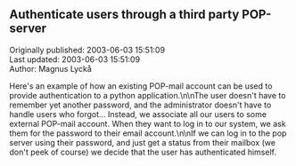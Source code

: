 ## Authenticate users through a third party POP-server  
Originally published: 2003-06-03 15:51:09  
Last updated: 2003-06-03 15:51:09  
Author: Magnus Lyckå  
  
Here's an example of how an existing POP-mail account can be used to provide authentication to a python application.\n\nThe user doesn't have to remember yet another password, and the administrator doesn't have to handle users who forgot... Instead, we associate all our users to some external POP-mail account. When they want to log in to our system, we ask them for the password to their email account.\n\nIf we can log in to the pop server using their password, and just get a status from their mailbox (we don't peek of course) we decide that the user has authenticated himself.
